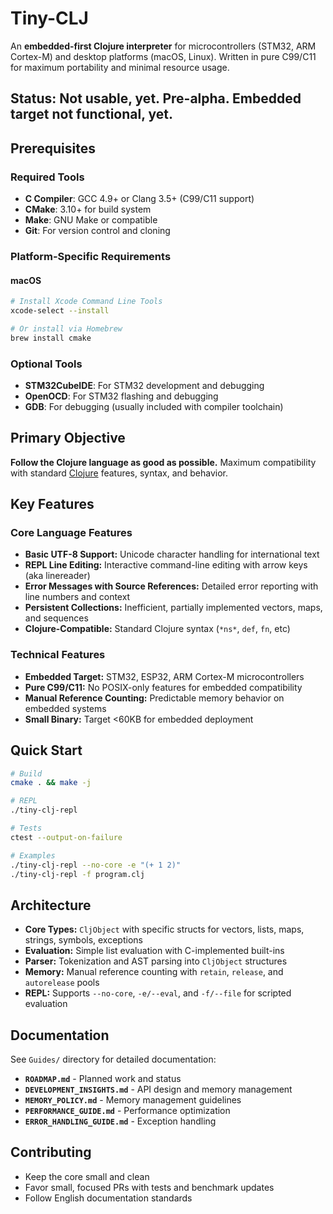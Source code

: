 # Tiny-CLJ

An **embedded-first Clojure interpreter** for microcontrollers (STM32, ARM Cortex-M) and desktop platforms (macOS, Linux). Written in pure C99/C11 for maximum portability and minimal resource usage.

## Status: Not usable, yet. Pre-alpha. Embedded target not functional, yet.

## Prerequisites

### Required Tools
- **C Compiler**: GCC 4.9+ or Clang 3.5+ (C99/C11 support)
- **CMake**: 3.10+ for build system
- **Make**: GNU Make or compatible
- **Git**: For version control and cloning

### Platform-Specific Requirements

#### macOS
```bash
# Install Xcode Command Line Tools
xcode-select --install

# Or install via Homebrew
brew install cmake
```


### Optional Tools
- **STM32CubeIDE**: For STM32 development and debugging
- **OpenOCD**: For STM32 flashing and debugging
- **GDB**: For debugging (usually included with compiler toolchain)

## Primary Objective
**Follow the Clojure language as good as possible.** Maximum compatibility with standard [Clojure](https://clojure.org) features, syntax, and behavior.

## Key Features

### Core Language Features
- **Basic UTF-8 Support:** Unicode character handling for international text
- **REPL Line Editing:** Interactive command-line editing with arrow keys (aka linereader)
- **Error Messages with Source References:** Detailed error reporting with line numbers and context
- **Persistent Collections:** Inefficient, partially implemented vectors, maps, and sequences
- **Clojure-Compatible:** Standard Clojure syntax (`*ns*`, `def`, `fn`, etc)

### Technical Features
- **Embedded Target:** STM32, ESP32, ARM Cortex-M microcontrollers
- **Pure C99/C11:** No POSIX-only features for embedded compatibility
- **Manual Reference Counting:** Predictable memory behavior on embedded systems
- **Small Binary:** Target <60KB for embedded deployment

## Quick Start

```bash
# Build
cmake . && make -j

# REPL
./tiny-clj-repl

# Tests
ctest --output-on-failure

# Examples
./tiny-clj-repl --no-core -e "(+ 1 2)"
./tiny-clj-repl -f program.clj
```

## Architecture
- **Core Types:** `CljObject` with specific structs for vectors, lists, maps, strings, symbols, exceptions
- **Evaluation:** Simple list evaluation with C-implemented built-ins
- **Parser:** Tokenization and AST parsing into `CljObject` structures
- **Memory:** Manual reference counting with `retain`, `release`, and `autorelease` pools
- **REPL:** Supports `--no-core`, `-e/--eval`, and `-f/--file` for scripted evaluation

## Documentation
See `Guides/` directory for detailed documentation:
- **`ROADMAP.md`** - Planned work and status
- **`DEVELOPMENT_INSIGHTS.md`** - API design and memory management
- **`MEMORY_POLICY.md`** - Memory management guidelines
- **`PERFORMANCE_GUIDE.md`** - Performance optimization
- **`ERROR_HANDLING_GUIDE.md`** - Exception handling

## Contributing
- Keep the core small and clean
- Favor small, focused PRs with tests and benchmark updates
- Follow English documentation standards